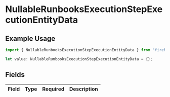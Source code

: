 # NullableRunbooksExecutionStepExecutionEntityData

## Example Usage

```typescript
import { NullableRunbooksExecutionStepExecutionEntityData } from "firehydrant/models/components";

let value: NullableRunbooksExecutionStepExecutionEntityData = {};
```

## Fields

| Field       | Type        | Required    | Description |
| ----------- | ----------- | ----------- | ----------- |